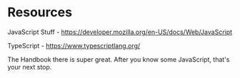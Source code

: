 # Resources

JavaScript Stuff - https://developer.mozilla.org/en-US/docs/Web/JavaScript

TypeScript - https://www.typescriptlang.org/

The Handbook there is super great. After you know some JavaScript, that's your next stop.

